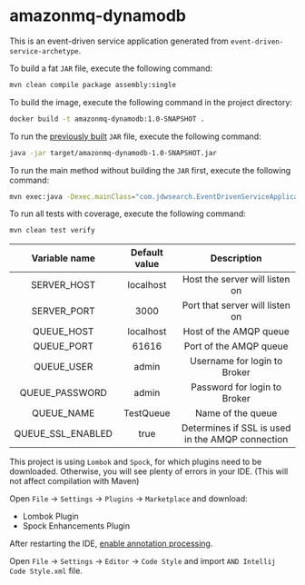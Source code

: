 # amazonmq-dynamodb


This is an event-driven service application generated from `event-driven-service-archetype`.



To build a fat `JAR` file, execute the following command:

```bash
mvn clean compile package assembly:single
```

To build the image, execute the following command in the project directory:

```bash
docker build -t amazonmq-dynamodb:1.0-SNAPSHOT .
```


To run the [previously built](#building-a-fat-jar) `JAR` file, execute the following command:

```bash
java -jar target/amazonmq-dynamodb-1.0-SNAPSHOT.jar
```


To run the main method without building the `JAR` first, execute the following command:

```bash
mvn exec:java -Dexec.mainClass="com.jdwsearch.EventDrivenServiceApplication"
```


To run all tests with coverage, execute the following command:

```bash
mvn clean test verify
```


|   Variable name   | Default value |                    Description                   |
|:-----------------:|:-------------:|:------------------------------------------------:|
|    SERVER_HOST    |   localhost   |          Host the server will listen on          |
|    SERVER_PORT    |      3000     |          Port that server will listen on         |
|     QUEUE_HOST    |   localhost   |              Host of the AMQP queue              |
|     QUEUE_PORT    |     61616     |              Port of the AMQP queue              |
|     QUEUE_USER    |     admin     |           Username for login to Broker           |
|   QUEUE_PASSWORD  |     admin     |           Password for login to Broker           |
|     QUEUE_NAME    |   TestQueue   |                 Name of the queue                |
| QUEUE_SSL_ENABLED |      true     | Determines if SSL is used in the AMQP connection |



This project is using `Lombok` and `Spock`, for which plugins need to be downloaded.
Otherwise, you will see plenty of errors in your IDE.
(This will not affect compilation with Maven)


Open `File` -> `Settings` -> `Plugins` -> `Marketplace` and download:
 * Lombok Plugin
 * Spock Enhancements Plugin

After restarting the IDE, [enable annotation processing](https://www.jetbrains.com/help/idea/compiler-annotation-processors.html#58758823).

Open `File` -> `Settings` -> `Editor` -> `Code Style` and import `AND Intellij Code Style.xml` file.